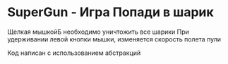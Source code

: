 # SuperGun - Игра Попади в шарик

Щелкая мышкойБ необходимо уничтожить все шарики
При удерживании левой кнопки мышки, изменяется скорость полета пули

Код написан с использованием абстракций
